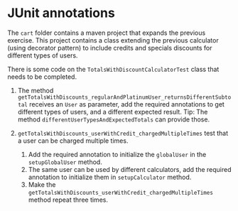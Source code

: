 # JUnit annotations

The `cart` folder contains a maven project that expands the previous exercise. This project contains a class extending 
the previous calculator (using decorator pattern) to include credits and specials discounts for different types of 
users.

There is some code on the `TotalsWithDiscountCalculatorTest` class that needs to be completed.

1. The method `getTotalsWithDiscounts_regularAndPlatinumUser_returnsDifferentSubtotal` receives
an `User` as parameter, add the required annotations to get different types of users, and a different
expected result. Tip: The method `differentUserTypesAndExpectedTotals` can provide those.

2. `getTotalsWithDiscounts_userWithCredit_chargedMultipleTimes` test that a user can be charged multiple times.
    1. Add the required annotation to initialize the `globalUser` in the `setupGlobalUser` method.
    2. The same user can be used by different calculators, add the required annotation to initialize them in 
    `setupCalculator` method.
    3. Make the `getTotalsWithDiscounts_userWithCredit_chargedMultipleTimes` method repeat three times. 

 